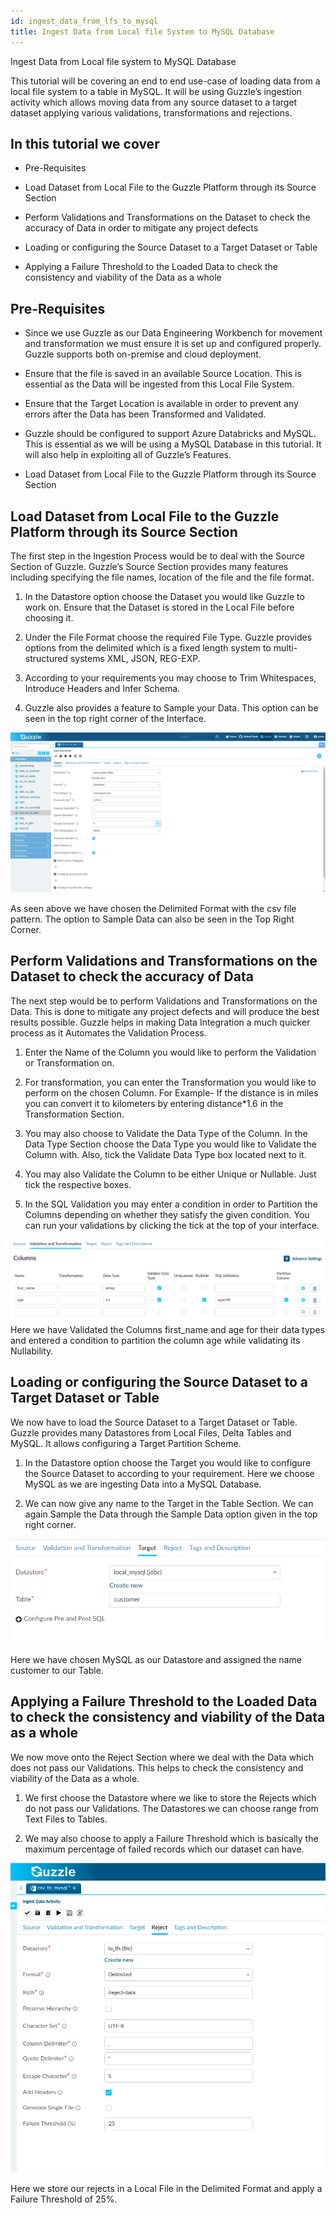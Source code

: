 ```yaml
---
id: ingest_data_from_lfs_to_mysql
title: Ingest Data from Local file System to MySQL Database
---
```


Ingest Data from Local file system to MySQL Database

This tutorial will be covering an end to end use-case of loading data from a local file system to a table in MySQL. It will be using Guzzle’s ingestion activity which allows moving data from any source dataset to a target dataset applying various validations, transformations and rejections.

## In this tutorial we cover

* Pre-Requisites

* Load Dataset from Local File to the Guzzle Platform through its Source Section

* Perform Validations and Transformations on the Dataset to check the accuracy of Data in order to mitigate any project defects

* Loading or configuring the Source Dataset to a Target Dataset or Table

* Applying a Failure Threshold to the Loaded Data to check the consistency and viability of the Data as a whole

## Pre-Requisites

* Since we use Guzzle as our Data Engineering Workbench for movement and transformation we must ensure it is set up and configured properly. Guzzle supports both on-premise and cloud deployment.

* Ensure that the file is saved in an available Source Location. This is essential as the Data will be ingested from this Local File System.

* Ensure that the Target Location is available in order to prevent any errors after the Data has been Transformed and Validated.

* Guzzle should be configured to support Azure Databricks and MySQL. This is essential as we will be using a MySQL Database in this tutorial. It will also help in exploiting all of Guzzle’s Features.

* Load Dataset from Local File to the Guzzle Platform through its Source Section

## Load Dataset from Local File to the Guzzle Platform through its Source Section

The first step in the Ingestion Process would be to deal with the Source Section of Guzzle. Guzzle’s Source Section provides many features including specifying the file names, location of the file and the file format.

1. In the Datastore option choose the Dataset you would like Guzzle to work on. Ensure that the Dataset is stored in the Local File before choosing it.

2. Under the File Format choose the required File Type. Guzzle provides options from the delimited which is a fixed length system to multi-structured systems XML, JSON, REG-EXP.

3. According to your requirements you may choose to Trim Whitespaces, Introduce Headers and Infer Schema.

4. Guzzle also provides a feature to Sample your Data. This option can be seen in the top right corner of the Interface.

<!-- ![image alt text](/img/docs/tutorials/ingest_data_lfs_to_mysql_0.jpg) -->
<a href="https://guzzle.justanalytics.com/assets/images/ingest_data_lfs_to_mysql_0-97071915e112865aba3396124c696953.jpg" target="_self" >
    <img src="/img/docs/tutorials/ingest_data_lfs_to_mysql_0.jpg" />
</a>

As seen above we have chosen the Delimited Format with the csv file pattern. The option to Sample Data can also be seen in the Top Right Corner.

## Perform Validations and Transformations on the Dataset to check the accuracy of Data 

The next step would be to perform Validations and Transformations on the Data. This is done to mitigate any project defects and will produce the best results possible. Guzzle helps in making Data Integration a much quicker process as it Automates the Validation Process.

1. Enter the Name of the Column you would like to perform the Validation or Transformation on.

2. For transformation, you can enter the Transformation you would like to perform on the chosen Column. For Example- If the distance is in miles you can convert it to kilometers by entering distance*1.6 in the Transformation Section.

3. You may also choose to Validate the Data Type of the Column. In the Data Type Section choose the Data Type you would like to Validate the Column with. Also, tick the Validate Data Type box located next to it.

4. You may also Validate the Column to be either Unique or Nullable. Just tick the respective boxes.

5. In the SQL Validation you may enter a condition in order to Partition the Columns depending on whether they satisfy the given condition. You can run your validations by clicking the tick at the top of your interface.

<!-- ![image alt text](/img/docs/tutorials/ingest_data_from_lfs_to_mysql_1.png) -->
<a href="https://guzzle.justanalytics.com/assets/images/ingest_data_from_lfs_to_mysql_1-6ff21d01fea063dca30e43fdb06c6291.png" target="_self" >
    <img src="/img/docs/tutorials/ingest_data_from_lfs_to_mysql_1.png" />
</a>
Here we have Validated the Columns first_name and age for their data types and entered a condition to partition the column age while validating its Nullability.

## Loading or configuring the Source Dataset to a Target Dataset or Table

We now have to load the Source Dataset to a Target Dataset or Table. Guzzle provides many Datastores from Local Files, Delta Tables and MySQL. It allows configuring a Target Partition Scheme.

1. In the Datastore option choose the Target you would like to configure the Source Dataset to according to your requirement. Here we choose MySQL as we are ingesting Data into a MySQL Database.

2. We can now give any name to the Target in the Table Section. We can again Sample the Data through the Sample Data option given in the top right corner.

<!-- ![image alt text](/img/docs/tutorials/ingest_data_from_lfs_to_mysql_2.png) -->
<a href="https://guzzle.justanalytics.com/assets/images/ingest_data_from_lfs_to_mysql_2-eaa21a2a017c5abcb45067ec68bf62a1.png" target="_self" >
    <img src="/img/docs/tutorials/ingest_data_from_lfs_to_mysql_2.png" />
</a>

Here we have chosen MySQL as our Datastore and assigned the name customer to our Table.

## Applying a Failure Threshold to the Loaded Data to check the consistency and viability of the Data as a whole

We now move onto the Reject Section where we deal with the Data which does not pass our Validations. This helps to check the consistency and viability of the Data as a whole.

1. We first choose the Datastore where we like to store the Rejects which do not pass our Validations. The Datastores we can choose range from Text Files to Tables.

2. We may also choose to apply a Failure Threshold which is basically the maximum percentage of failed records which our dataset can have.

	

<!-- ![image alt text](/img/docs/tutorials/ingest_data_from_lfs_to_mysql_3.png) -->
<a href="https://guzzle.justanalytics.com/assets/images/ingest_data_from_lfs_to_mysql_3-db0661ea2981440cec24d22dc1b27ca7.png" target="_self" >
    <img src="/img/docs/tutorials/reject_section_0.png" />
</a>

Here we store our rejects in a Local File in the Delimited Format and apply a Failure Threshold of 25%.